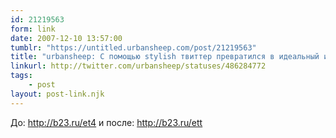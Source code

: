```yaml
---
id: 21219563
form: link
date: 2007-12-10 13:57:00
tumblr: "https://untitled.urbansheep.com/post/21219563"
title: "urbansheep: С помощью stylish твиттер превратился в идеальный интерфейс. Одно поле. Одна кнопка. И всё."
linkurl: http://twitter.com/urbansheep/statuses/486284772
tags:
    - post
layout: post-link.njk
---
```

<p>До: <a href="http://b23.ru/et4">http://b23.ru/et4</a> и после: <a href="http://b23.ru/ett">http://b23.ru/ett</a></p>
